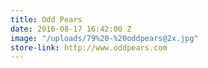```yaml
---
title: Odd Pears
date: 2016-08-17 16:42:00 Z
image: "/uploads/79%20-%20oddpears@2x.jpg"
store-link: http://www.oddpears.com
---
```



